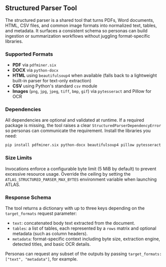 ## Structured Parser Tool

The structured parser is a shared tool that turns PDFs, Word documents, HTML,
CSV files, and common image formats into normalized text, tables, and metadata.
It surfaces a consistent schema so personas can build ingestion or summarization
workflows without juggling format-specific libraries.

### Supported Formats

* **PDF** via `pdfminer.six`
* **DOCX** via `python-docx`
* **HTML** using `beautifulsoup4` when available (falls back to a lightweight
  built-in parser for text-only extraction)
* **CSV** using Python's standard `csv` module
* **Images** (`png`, `jpg`, `jpeg`, `tiff`, `bmp`, `gif`) via `pytesseract` and
  Pillow for OCR

### Dependencies

All dependencies are optional and validated at runtime. If a required package is
missing, the tool raises a clear `StructuredParserDependencyError` so personas
can communicate the requirement. Install the libraries you need:

```bash
pip install pdfminer.six python-docx beautifulsoup4 pillow pytesseract
```

### Size Limits

Invocations enforce a configurable byte limit (5 MiB by default) to prevent
excessive resource usage. Override the ceiling by setting the
`ATLAS_STRUCTURED_PARSER_MAX_BYTES` environment variable when launching ATLAS.

### Response Schema

The tool returns a dictionary with up to three keys depending on the
`target_formats` request parameter:

* `text`: concatenated body text extracted from the document.
* `tables`: a list of tables, each represented by a `rows` matrix and optional
  metadata (such as column headers).
* `metadata`: format-specific context including byte size, extraction engine,
  detected titles, and basic OCR details.

Personas can request any subset of the outputs by passing
`target_formats: ["text", "metadata"]`, for example.
